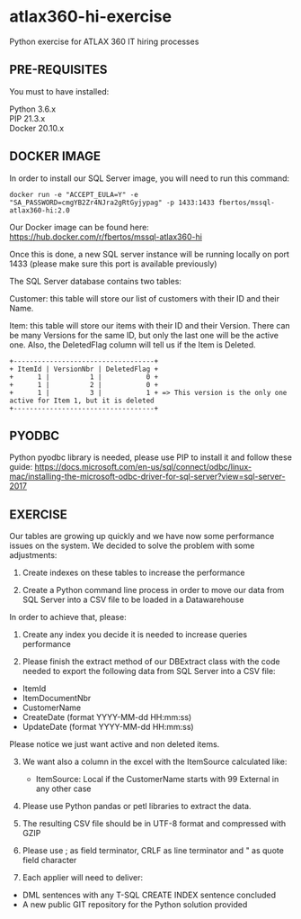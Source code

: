 # atlax360-hi-exercise

Python exercise for ATLAX 360 IT hiring processes


PRE-REQUISITES
--------------

You must to have installed:

Python 3.6.x
<br>
PIP 21.3.x
<br>
Docker 20.10.x




DOCKER IMAGE
------------

In order to install our SQL Server image, you will need to run this command:

```
docker run -e "ACCEPT_EULA=Y" -e "SA_PASSWORD=cmgYB2Zr4NJra2gRtGyjypag" -p 1433:1433 fbertos/mssql-atlax360-hi:2.0
```

Our Docker image can be found here:
https://hub.docker.com/r/fbertos/mssql-atlax360-hi

Once this is done, a new SQL server instance will be running locally on port 1433 (please make sure this port is available previously)


The SQL Server database contains two tables:

Customer: this table will store our list of customers with their ID and their Name.

Item: this table will store our items with their ID and their Version. There can be many Versions for the same ID, but only the last one will be the active one.
      Also, the DeletedFlag column will tell us if the Item is Deleted.
```
+-----------------------------------+
+ ItemId | VersionNbr | DeletedFlag +
+      1 |          1 |           0 +
+      1 |          2 |           0 + 
+      1 |          3 |           1 + => This version is the only one active for Item 1, but it is deleted
+-----------------------------------+
```



PYODBC
------

Python pyodbc library is needed, please use PIP to install it and follow these guide:
https://docs.microsoft.com/en-us/sql/connect/odbc/linux-mac/installing-the-microsoft-odbc-driver-for-sql-server?view=sql-server-2017




EXERCISE
--------

Our tables are growing up quickly and we have now some performance issues on the system. We decided to solve the problem with some adjustments:

1. Create indexes on these tables to increase the performance

2. Create a Python command line process in order to move our data from SQL Server into a CSV file to be loaded in a Datawarehouse


In order to achieve that, please:

1. Create any index you decide it is needed to increase queries performance

2. Please finish the extract method of our DBExtract class with the code needed to export the following data from SQL Server into a CSV file:
  - ItemId
  - ItemDocumentNbr
  - CustomerName
  - CreateDate (format YYYY-MM-dd HH:mm:ss)
  - UpdateDate (format YYYY-MM-dd HH:mm:ss)

Please notice we just want active and non deleted items. 

3. We want also a column in the excel with the ItemSource calculated like:
   - ItemSource: Local if the CustomerName starts with 99
                 External in any other case

4. Please use Python pandas or petl libraries to extract the data.

5. The resulting CSV file should be in UTF-8 format and compressed with GZIP

6. Please use ; as field terminator, CRLF as line terminator and " as quote field character

7. Each applier will need to deliver:
  - DML sentences with any T-SQL CREATE INDEX sentence concluded
  - A new public GIT repository for the Python solution provided

